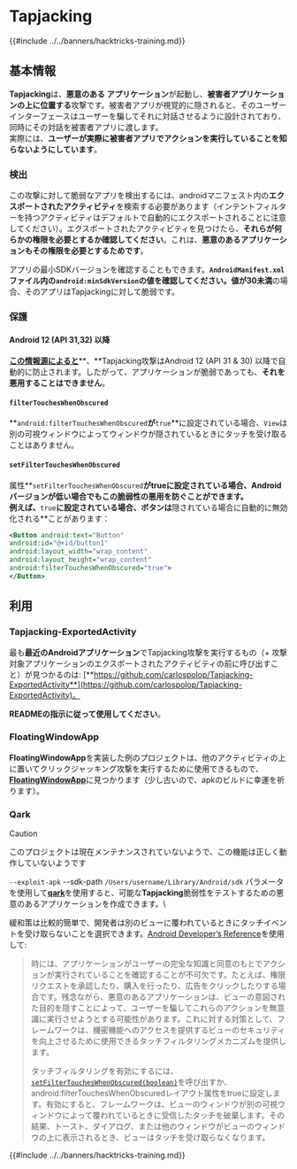 # Tapjacking

{{#include ../../banners/hacktricks-training.md}}

## **基本情報**

**Tapjacking**は、**悪意のある** **アプリケーション**が起動し、**被害者アプリケーションの上に位置する**攻撃です。被害者アプリが視覚的に隠されると、そのユーザーインターフェースはユーザーを騙してそれに対話させるように設計されており、同時にその対話を被害者アプリに渡します。\
実際には、**ユーザーが実際に被害者アプリでアクションを実行していることを知らないようにしています**。

### 検出

この攻撃に対して脆弱なアプリを検出するには、androidマニフェスト内の**エクスポートされたアクティビティ**を検索する必要があります（インテントフィルターを持つアクティビティはデフォルトで自動的にエクスポートされることに注意してください）。エクスポートされたアクティビティを見つけたら、**それらが何らかの権限を必要とするか確認してください**。これは、**悪意のあるアプリケーションもその権限を必要とするためです**。

アプリの最小SDKバージョンを確認することもできます。**`AndroidManifest.xml`**ファイル内の**`android:minSdkVersion`**の値を確認してください。値が**30未満**の場合、そのアプリはTapjackingに対して脆弱です。

### 保護

#### Android 12 (API 31,32) 以降

[**この情報源によると**](https://www.geeksforgeeks.org/tapjacking-in-android/)**、**Tapjacking攻撃はAndroid 12 (API 31 & 30) 以降で自動的に防止されます。したがって、アプリケーションが脆弱であっても、**それを悪用することはできません**。

#### `filterTouchesWhenObscured`

**`android:filterTouchesWhenObscured`**が**`true`**に設定されている場合、`View`は別の可視ウィンドウによってウィンドウが隠されているときにタッチを受け取ることはありません。

#### **`setFilterTouchesWhenObscured`**

属性**`setFilterTouchesWhenObscured`**がtrueに設定されている場合、Androidバージョンが低い場合でもこの脆弱性の悪用を防ぐことができます。\
例えば、**`true`**に設定されている場合、ボタンは**隠されている場合に自動的に無効化される**ことがあります：
```xml
<Button android:text="Button"
android:id="@+id/button1"
android:layout_width="wrap_content"
android:layout_height="wrap_content"
android:filterTouchesWhenObscured="true">
</Button>
```
## 利用

### Tapjacking-ExportedActivity

最も**最近のAndroidアプリケーション**でTapjacking攻撃を実行するもの（+ 攻撃対象アプリケーションのエクスポートされたアクティビティの前に呼び出すこと）が見つかるのは: [**https://github.com/carlospolop/Tapjacking-ExportedActivity**](https://github.com/carlospolop/Tapjacking-ExportedActivity)。

**READMEの指示に従って使用してください**。

### FloatingWindowApp

**FloatingWindowApp**を実装した例のプロジェクトは、他のアクティビティの上に置いてクリックジャッキング攻撃を実行するために使用できるもので、[**FloatingWindowApp**](https://github.com/aminography/FloatingWindowApp)に見つかります（少し古いので、apkのビルドに幸運を祈ります）。

### Qark

> [!CAUTION]
> このプロジェクトは現在メンテナンスされていないようで、この機能は正しく動作していないようです

`--exploit-apk` --sdk-path `/Users/username/Library/Android/sdk` パラメータを使用して[**qark**](https://github.com/linkedin/qark)を使用すると、可能な**Tapjacking**脆弱性をテストするための悪意のあるアプリケーションを作成できます。\

緩和策は比較的簡単で、開発者は別のビューに覆われているときにタッチイベントを受け取らないことを選択できます。[Android Developer’s Reference](https://developer.android.com/reference/android/view/View#security)を使用して:

> 時には、アプリケーションがユーザーの完全な知識と同意のもとでアクションが実行されていることを確認することが不可欠です。たとえば、権限リクエストを承認したり、購入を行ったり、広告をクリックしたりする場合です。残念ながら、悪意のあるアプリケーションは、ビューの意図された目的を隠すことによって、ユーザーを騙してこれらのアクションを無意識に実行させようとする可能性があります。これに対する対策として、フレームワークは、機密機能へのアクセスを提供するビューのセキュリティを向上させるために使用できるタッチフィルタリングメカニズムを提供します。
>
> タッチフィルタリングを有効にするには、[`setFilterTouchesWhenObscured(boolean)`](https://developer.android.com/reference/android/view/View#setFilterTouchesWhenObscured%28boolean%29)を呼び出すか、android:filterTouchesWhenObscuredレイアウト属性をtrueに設定します。有効にすると、フレームワークは、ビューのウィンドウが別の可視ウィンドウによって覆われているときに受信したタッチを破棄します。その結果、トースト、ダイアログ、または他のウィンドウがビューのウィンドウの上に表示されるとき、ビューはタッチを受け取らなくなります。

{{#include ../../banners/hacktricks-training.md}}
